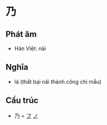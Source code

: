 # 乃

## Phát âm
* Hán Việt: nải

## Nghĩa
* là (thất bại nãi thành công chi mẫu)

## Cấu trúc
* 乃 = [フ](フ.md) [ノ](ノ.md)

<script>window.HANZI_FIELD='乃';</script>